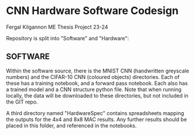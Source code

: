 # CNN Hardware Software Codesign
 Fergal Kilgannon ME Thesis Project 23-24
 
 Repository is split into "Software" and "Hardware":
 
 ## SOFTWARE
 
 Within the software source, there is the MNIST CNN (handwritten greyscale numbers) and the CIFAR-10 CNN (coloured objects) directories. Each of these has a training notebook, and a forward pass notebook. Each also has a trained model and a CNN structure python file. Note that when running locally, the data will be downloaded to these directories, but not included in the GIT repo.
 
 A third directory named "HardwareSpec" contains spreadsheets mapping the outputs for the 4x4 and 8x8 MAC results. Any further results should be placed in this folder, and referenced in the notebooks.
